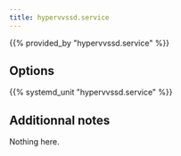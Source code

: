```yaml
---
title: hypervvssd.service
---
```


{{% provided_by "hypervvssd.service" %}}

## Options

{{% systemd_unit "hypervvssd.service" %}}

## Additionnal notes

Nothing here.